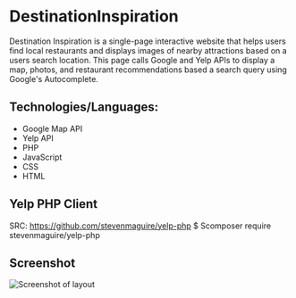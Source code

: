 # DestinationInspiration

Destination Inspiration is a single-page interactive website that helps users find local restaurants and displays images of nearby attractions based on a users search location. This page calls Google and Yelp APIs to display a map, photos, and restaurant recommendations based a search query using Google's Autocomplete. 

## Technologies/Languages:
* Google Map API
* Yelp API
* PHP
* JavaScript
* CSS
* HTML

## Yelp PHP Client 
SRC: https://github.com/stevenmaguire/yelp-php
$ Scomposer require stevenmaguire/yelp-php

## Screenshot
![Screenshot of layout](Layout_DestinationInspiration.png)
